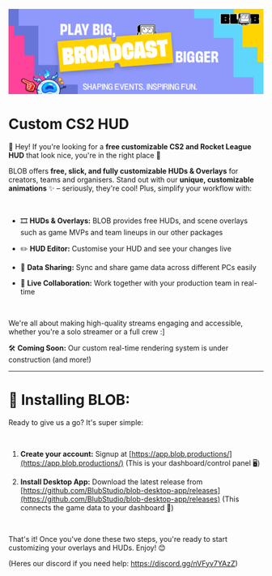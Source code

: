 ![BLOB Desktop Application](assets/githubLogo.png?raw=true)
# Custom CS2 HUD

👋 Hey! If you're looking for a **free customizable CS2 and Rocket League HUD** that look nice, you're in the right place 🎯 

BLOB offers **free, slick, and fully customizable HUDs & Overlays** for creators, teams and organisers.  Stand out with our **unique, customizable animations** ✨ – seriously, they're cool! Plus, simplify your workflow with:

&nbsp; 

* 🎞 **HUDs & Overlays:** BLOB provides free HUDs, and scene overlays such as game MVPs and team lineups in our other packages

* ✏️ **HUD Editor:** Customise your HUD and see your changes live

* 🔄 **Data Sharing:** Sync and share game data across different PCs easily

* 🤝 **Live Collaboration:** Work together with your production team in real-time

‎&nbsp; 

We're all about making high-quality streams engaging and accessible, whether you're a solo streamer or a full crew :]

🛠️ **Coming Soon:** Our custom real-time rendering system is under construction  (and more!)

---
# 🚀 Installing BLOB:
Ready to give us a go? It's super simple:

&nbsp; 

1.  **Create your account:** Signup at [https://app.blob.productions/](https://app.blob.productions/) (This is your dashboard/control panel 🖥️)

2.  **Install Desktop App:** Download the latest release from [https://github.com/BlubStudio/blob-desktop-app/releases](https://github.com/BlubStudio/blob-desktop-app/releases)  (This connects the game data to your dashboard 🔗)

&nbsp; 

That's it! Once you've done these two steps, you're ready to start customizing your overlays and HUDs. Enjoy! 😊 

(Heres our discord if you need help: https://discord.gg/nVFyv7YAzZ) 
